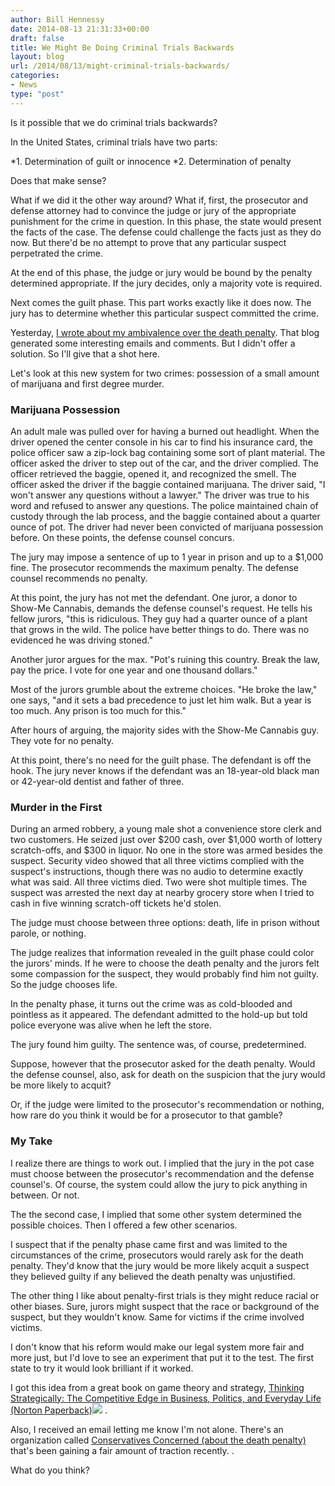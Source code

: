 ```yaml
---
author: Bill Hennessy
date: 2014-08-13 21:31:33+00:00
draft: false
title: We Might Be Doing Criminal Trials Backwards
layout: blog
url: /2014/08/13/might-criminal-trials-backwards/
categories:
- News
type: "post"
---
```


Is it possible that we do criminal trials backwards?

In the United States, criminal trials have two parts:




*1. Determination of guilt or innocence
*2. Determination of penalty


Does that make sense?

What if we did it the other way around? What if, first, the prosecutor and defense attorney had to convince the judge or jury of the appropriate punishment for the crime in question. In this phase, the state would present the facts of the case. The defense could challenge the facts just as they do now. But there'd be no attempt to prove that any particular suspect perpetrated the crime.

At the end of this phase, the judge or jury would be bound by the penalty determined appropriate. If the jury decides, only a majority vote is required.

Next comes the guilt phase. This part works exactly like it does now. The jury has to determine whether this particular suspect committed the crime.

Yesterday, [I wrote about my ambivalence over the death penalty](https://hennessysview.com/2014/08/12/justify-death-penalty/). That blog generated some interesting emails and comments. But I didn't offer a solution. So I'll give that a shot here.

Let's look at this new system for two crimes: possession of a small amount of marijuana and first degree murder.



### Marijuana Possession



An adult male was pulled over for having a burned out headlight. When the driver opened the center console in his car to find his insurance card, the police officer saw a zip-lock bag containing some sort of plant material. The officer asked the driver to step out of the car, and the driver complied. The officer retrieved the baggie, opened it, and recognized the smell. The officer asked the driver if the baggie contained marijuana. The driver said, "I won't answer any questions without a lawyer." The driver was true to his word and refused to answer any questions. The police maintained chain of custody through the lab process, and the baggie contained about a quarter ounce of pot. The driver had never been convicted of marijuana possession before. On these points, the defense counsel concurs.

The jury may impose a sentence of up to 1 year in prison and up to a $1,000 fine. The prosecutor recommends the maximum penalty. The defense counsel recommends no penalty.

At this point, the jury has not met the defendant. One juror, a donor to Show-Me Cannabis, demands the defense counsel's request. He tells his fellow jurors, "this is ridiculous. They guy had a quarter ounce of a plant that grows in the wild. The police have better things to do. There was no evidenced he was driving stoned."

Another juror argues for the max. "Pot's ruining this country. Break the law, pay the price. I vote for one year and one thousand dollars."

Most of the jurors grumble about the extreme choices. "He broke the law," one says, "and it sets a bad precedence to just let him walk. But a year is too much. Any prison is too much for this."

After hours of arguing, the majority sides with the Show-Me Cannabis guy. They vote for no penalty.

At this point, there's no need for the guilt phase. The defendant is off the hook. The jury never knows if the defendant was an 18-year-old black man or 42-year-old dentist and father of three.



### Murder in the First



During an armed robbery, a young male shot a convenience store clerk and two customers. He seized just over $200 cash, over $1,000 worth of lottery scratch-offs, and $300 in liquor. No one in the store was armed besides the suspect. Security video showed that all three victims complied with the suspect's instructions, though there was no audio to determine exactly what was said. All three victims died. Two were shot multiple times. The suspect was arrested the next day at nearby grocery store when I tried to cash in five winning scratch-off tickets he'd stolen.

The judge must choose between three options: death, life in prison without parole, or nothing.

The judge realizes that information revealed in the guilt phase could color the jurors' minds. If he were to choose the death penalty and the jurors felt some compassion for the suspect, they would probably find him not guilty. So the judge chooses life.

In the penalty phase, it turns out the crime was as cold-blooded and pointless as it appeared. The defendant admitted to the hold-up but told police everyone was alive when he left the store.

The jury found him guilty. The sentence was, of course, predetermined.

Suppose, however that the prosecutor asked for the death penalty. Would the defense counsel, also, ask for death on the suspicion that the jury would be more likely to acquit?

Or, if the judge were limited to the prosecutor's recommendation or nothing, how rare do you think it would be for a prosecutor to that gamble?



### My Take



I realize there are things to work out. I implied that the jury in the pot case must choose between the prosecutor's recommendation and the defense counsel's. Of course, the system could allow the jury to pick anything in between. Or not.

The the second case, I implied that some other system determined the possible choices. Then I offered a few other scenarios.

I suspect that if the penalty phase came first and was limited to the circumstances of the crime, prosecutors would rarely ask for the death penalty. They'd know that the jury would be more likely acquit a suspect they believed guilty if any believed the death penalty was unjustified.

The other thing I like about penalty-first trials is they might reduce racial or other biases. Sure, jurors might suspect that the race or background of the suspect, but they wouldn't know. Same for victims if the crime involved victims.

I don't know that his reform would make our legal system more fair and more just, but I'd love to see an experiment that put it to the test. The first state to try it would look brilliant if it worked.

I got this idea from a great book on game theory and strategy, [Thinking Strategically: The Competitive Edge in Business, Politics, and Everyday Life (Norton Paperback)](https://www.amazon.com/gp/product/B002OJIBLU/ref=as_li_tl?ie=UTF8&camp=1789&creative=390957&creativeASIN=B002OJIBLU&linkCode=as2&tag=hennesssview-20)![](https://ir-na.amazon-adsystem.com/e/ir?t=hennesssview-20&l=as2&o=1&a=B002OJIBLU)
.

Also, I received an email letting me know I'm not alone. There's an organization called [Conservatives Concerned (about the death penalty) ](https://conservativesconcerned.org/)that's been gaining a fair amount of traction recently.
.

What do you think?
